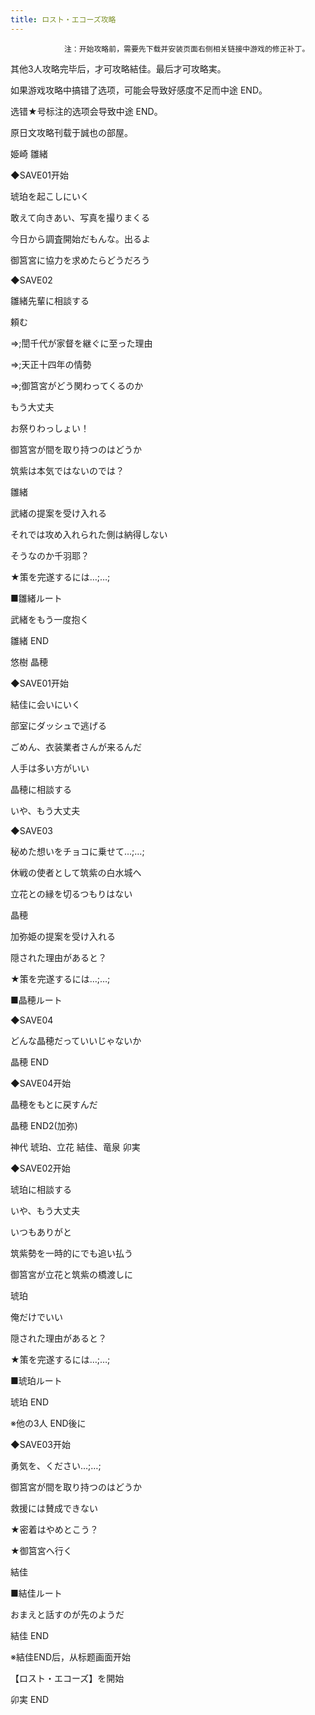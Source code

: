 ```yaml
---
title: ロスト・エコーズ攻略
---
```


                注：开始攻略前，需要先下载并安装页面右侧相关链接中游戏的修正补丁。

其他3人攻略完毕后，才可攻略結佳。最后才可攻略実。

如果游戏攻略中搞错了选项，可能会导致好感度不足而中途 END。

选错★号标注的选项会导致中途 END。

原日文攻略刊载于誠也の部屋。



姫崎 雛緒



◆SAVE01开始

琥珀を起こしにいく

敢えて向きあい、写真を撮りまくる

今日から調査開始だもんな。出るよ

御筥宮に協力を求めたらどうだろう

◆SAVE02

雛緒先輩に相談する

頼む

⇒;誾千代が家督を継ぐに至った理由

⇒;天正十四年の情勢

⇒;御筥宮がどう関わってくるのか

もう大丈夫

お祭りわっしょい！

御筥宮が間を取り持つのはどうか

筑紫は本気ではないのでは？

雛緒

武緒の提案を受け入れる

それでは攻め入れられた側は納得しない

そうなのか千羽耶？

★策を完遂するには…;…;

■雛緒ルート

武緒をもう一度抱く



雛緒 END



悠樹 晶穂



◆SAVE01开始

結佳に会いにいく

部室にダッシュで逃げる

ごめん、衣装業者さんが来るんだ

人手は多い方がいい

晶穂に相談する

いや、もう大丈夫

◆SAVE03

秘めた想いをチョコに乗せて…;…;

休戦の使者として筑紫の白水城へ

立花との縁を切るつもりはない

晶穂

加弥姫の提案を受け入れる

隠された理由があると？

★策を完遂するには…;…;

■晶穂ルート

◆SAVE04

どんな晶穂だっていいじゃないか



晶穂 END



◆SAVE04开始

晶穂をもとに戻すんだ



晶穂 END2(加弥)



神代 琥珀、立花 結佳、竜泉 卯実



◆SAVE02开始

琥珀に相談する

いや、もう大丈夫

いつもありがと

筑紫勢を一時的にでも追い払う

御筥宮が立花と筑紫の橋渡しに

琥珀

俺だけでいい

隠された理由があると？

★策を完遂するには…;…;

■琥珀ルート



琥珀 END



※他の3人 END後に

◆SAVE03开始

勇気を、ください…;…;

御筥宮が間を取り持つのはどうか

救援には賛成できない

★密着はやめとこう？

★御筥宮へ行く

結佳

■結佳ルート

おまえと話すのが先のようだ



結佳 END



※結佳END后，从标题画面开始

【ロスト・エコーズ】を開始



卯実 END


              
